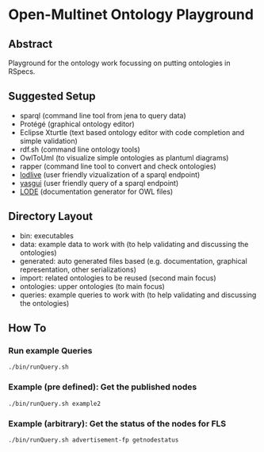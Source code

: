 Open-Multinet Ontology Playground
=================================

Abstract
--------

Playground for the ontology work focussing on putting ontologies in RSpecs.

Suggested Setup
---------------
 * sparql (command line tool from jena to query data)
 * Protégé (graphical ontology editor)
 * Eclipse Xturtle (text based ontology editor with code completion and simple validation)
 * rdf.sh (command line ontology tools)
 * OwlToUml (to visualize simple ontologies as plantuml diagrams)
 * rapper (command line tool to convert and check ontologies)
 * [lodlive](http://en.lodlive.it) (user friendly vizualization of a sparql endpoint)
 * [yasgui](http://yasgui.laurensrietveld.nl) (user friendly query of a sparql endpoint)
 * [LODE](http://www.essepuntato.it/lode) (documentation generator for OWL files)

Directory Layout
----------------
 * bin: executables
 * data: example data to work with (to help validating and discussing the ontologies)
 * generated: auto generated files based (e.g. documentation, graphical representation, other serializations)
 * import: related ontologies to be reused (second main focus)
 * ontologies: upper ontologies (to main focus)
 * queries: example queries to work with (to help validating and discussing the ontologies)
 
How To
------

### Run example Queries

    ./bin/runQuery.sh

### Example (pre defined): Get the published nodes

    ./bin/runQuery.sh example2
    
### Example (arbitrary): Get the status of the nodes for FLS

    ./bin/runQuery.sh advertisement-fp getnodestatus

